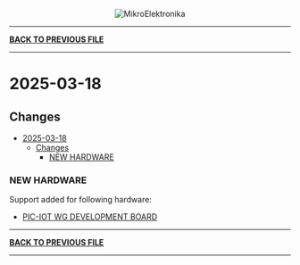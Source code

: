 <p align="center">
  <img src="http://www.mikroe.com/img/designs/beta/logo_small.png?raw=true" alt="MikroElektronika"/>
</p>

---

**[BACK TO PREVIOUS FILE](../changelog.md)**

---

# 2025-03-18

## Changes

- [2025-03-18](#2025-03-18)
  - [Changes](#changes)
    - [NEW HARDWARE](#new-hardware)

### NEW HARDWARE

Support added for following hardware:

+ [PIC-IOT WG DEVELOPMENT BOARD](https://www.microchip.com/en-us/development-tool/AC164164)

---

**[BACK TO PREVIOUS FILE](../changelog.md)**

---
